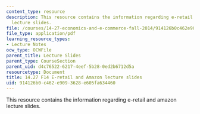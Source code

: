 ```yaml
---
content_type: resource
description: This resource contains the information regarding e-retail and amazon
  lecture slides.
file: /courses/14-27-economics-and-e-commerce-fall-2014/914126b0c462e9093628e605fa634460_MIT14_27F14_lecslide12.pdf
file_type: application/pdf
learning_resource_types:
- Lecture Notes
ocw_type: OCWFile
parent_title: Lecture Slides
parent_type: CourseSection
parent_uid: d4c76522-6217-4eef-5b28-0ed2b6712d5a
resourcetype: Document
title: 14.27 F14 E-retail and Amazon lecture slides
uid: 914126b0-c462-e909-3628-e605fa634460
---
```

This resource contains the information regarding e-retail and amazon lecture slides.

